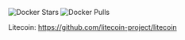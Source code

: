 ![Docker Stars](https://img.shields.io/docker/stars/exodusmovement/litecoind.svg?style=flat-square)
![Docker Pulls](https://img.shields.io/docker/pulls/exodusmovement/litecoind.svg?style=flat-square)

Litecoin: https://github.com/litecoin-project/litecoin
